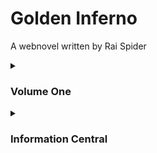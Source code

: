 # Golden Inferno
A webnovel written by Rai Spider

<details>
<summary><h3>Volume One</h3></summary>
<p></p>

<details>
<summary><h3>Start Reading!</h3></summary>
<p></p>
  
- [Prologue](Chapters/Prologue.md)
- [Chapter 1](<Chapters/Chapter 1.md>)
- [Chapter 2](<Chapters/Chapter 2.md>)
- [Chapter 3](<Chapters/Chapter 3.md>)
- [Chapter 4](<Chapters/Chapter 4.md>)
- [Chapter 5](<Chapters/Chapter 5.md>)
- [Chapter 6](<Chapters/Chapter 6.md>)
- [Chapter 7](<Chapters/Chapter 7.md>)
- [Chapter 8](<Chapters/Chapter 8.md>)
- [Chapter 9](<Chapters/Chapter 9.md>)
- [Chapter 10](<Chapters/Chapter 10.md>)
- [Chapter 11](<Chapters/Chapter 11.md>)
- [Chapter 12](<Chapters/Chapter 12.md>)
- [Chapter 13](<Chapters/Chapter 13.md>)
- [Chapter 14](<Chapters/Chapter 14.md>)

</details>

</details>

<details>
<summary><h3>Information Central</h3></summary>
<p></p>

- [Characters](<Characters/Characters.md>)
- [Locations](<Locations/Locations.md>)
  
</details>
